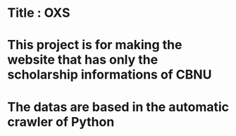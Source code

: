# Title : OXS
# This project is for making the website that has only the scholarship informations of CBNU
# The datas are based in the automatic crawler of Python
